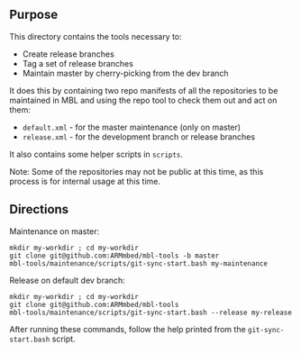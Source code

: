 ## Purpose

This directory contains the tools necessary to:

* Create release branches
* Tag a set of release branches
* Maintain master by cherry-picking from the dev branch

It does this by containing two repo manifests of all the repositories to be maintained in MBL and using the repo tool to check them out and act on them:

* `default.xml` - for the master maintenance (only on master)
* `release.xml` - for the development branch or release branches

It also contains some helper scripts in `scripts`.

Note: Some of the repositories may not be public at this time, as this process is for internal usage at this time.

## Directions

Maintenance on master:

```
mkdir my-workdir ; cd my-workdir
git clone git@github.com:ARMmbed/mbl-tools -b master
mbl-tools/maintenance/scripts/git-sync-start.bash my-maintenance
```

Release on default dev branch:
```
mkdir my-workdir ; cd my-workdir
git clone git@github.com:ARMmbed/mbl-tools
mbl-tools/maintenance/scripts/git-sync-start.bash --release my-release
```

After running these commands, follow the help printed from the `git-sync-start.bash` script.
